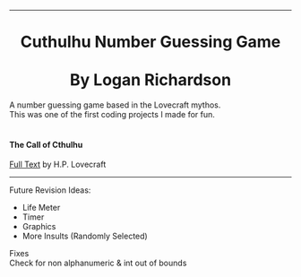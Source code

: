 ***

<h1 align="center"> Cuthulhu Number Guessing Game <br>
<br>
By Logan Richardson </h1>

A number guessing game based in the Lovecraft mythos.<br>
This was one of the first coding projects I made for fun.
<br>
<br>

#### The Call of Cthulhu
<a href="https://www.hplovecraft.com/writings/texts/fiction/cc.aspx" target="_blank">Full Text</a> by H.P. Lovecraft

***
Future Revision Ideas:<br> 
- Life Meter
- Timer
- Graphics
- More Insults (Randomly Selected) 


Fixes<br>
Check for non alphanumeric & int out of bounds
